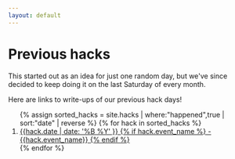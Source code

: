 ```yaml
---
layout: default
---
```


# Previous hacks

This started out as an idea for just one random day, but we've since decided to keep doing it on the last Saturday of every month.

Here are links to write-ups of our previous hack days!

<ol class="past-events">
  {% assign sorted_hacks = site.hacks | where:"happened",true | sort:"date" | reverse %}
  {% for hack in sorted_hacks %}
    <li>
      <a href="{{ hack.url }}">
        {{hack.date | date: '%B %Y' }}
        {% if hack.event_name %}
        - {{hack.event_name}}
        {% endif %}
      </a>
    </li>
  {% endfor %}
</ol>